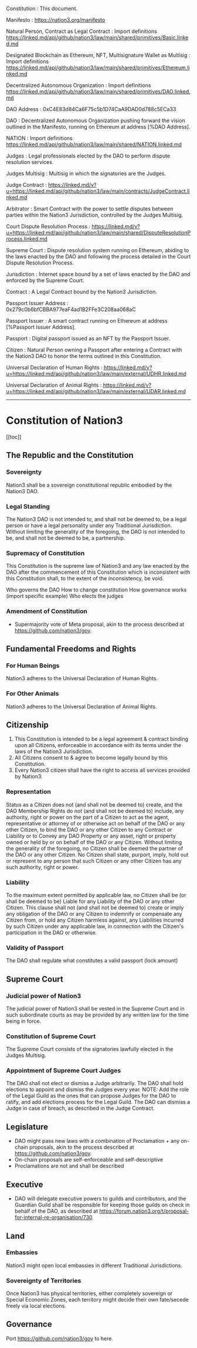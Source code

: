 Constitution
: This document.

Manifesto
: https://nation3.org/manifesto

Natural Person, Contract as Legal Contract
: Import definitions https://linked.md/api/github/nation3/law/main/shared/primitives/Basic.linked.md

Designated Blockchain as Ethereum, NFT, Multisignature Wallet as Multisig
: Import definitions https://linked.md/api/github/nation3/law/main/shared/primitives/Ethereum.linked.md

Decentralized Autonomous Organization
: Import definitions https://linked.md/api/github/nation3/law/main/shared/primitives/DAO.linked.md

DAO Address
: 0xC4E83d84Ca6F75c5b1D74CaA9DAD0d788c5ECa33

DAO
: Decentralized Autonomous Organization pushing forward the vision outlined in the Manifesto, running on Ethereum at address [%DAO Address].

NATION
: Import definitions https://linked.md/api/github/nation3/law/main/shared/NATION.linked.md

Judges
: Legal professionals elected by the DAO to perform dispute resolution services.

Judges Multisig
: Multisig in which the signatories are the Judges.

Judge Contract
: https://linked.md/v?u=https://linked.md/api/github/nation3/law/main/contracts/JudgeContract.linked.md

Arbitrator
: Smart Contract with the power to settle disputes between parties within the Nation3 Jurisdiction, controlled by the Judges Multisig.

Court Dispute Resolution Process
: https://linked.md/v?u=https://linked.md/api/github/nation3/law/main/shared/DisputeResolutionProcess.linked.md

Supreme Court
: Dispute resolution system running on Ethereum, abiding to the laws enacted by the DAO and following the process detailed in the Court Dispute Resolution Process.

Jurisdiction
: Internet space bound by a set of laws enacted by the DAO and enforced by the Supreme Court.

Contract
: A Legal Contract bound by the Nation3 Jurisdiction.

Passport Issuer Address
: 0x279c0b6bfCBBA977eaF4ad1B2FFe3C208aa068aC

Passport Issuer
: A smart contract running on Ethereum at address [%Passport Issuer Address].

Passport
: Digital passport issued as an NFT by the Passport Issuer.

Citizen
: Natural Person owning a Passport after entering a Contract with the Nation3 DAO to honor the terms outlined in this Constitution.

Universal Declaration of Human Rights
: https://linked.md/v?u=https://linked.md/api/github/nation3/law/main/external/UDHR.linked.md

Universal Declaration of Animal Rights
: https://linked.md/v?u=https://linked.md/api/github/nation3/law/main/external/UDAR.linked.md

---

# Constitution of Nation3

[[toc]]

## The Republic and the Constitution

### Sovereignty
Nation3 shall be a sovereign constitutional republic embodied by the Nation3 DAO.

### Legal Standing
The Nation3 DAO is not intended to, and shall not be deemed to, be a legal person or have a legal personality under any Traditional Jurisdiction. Without limiting the generality of the foregoing, the DAO is not intended to be, and shall not be deemed to be, a partnership.

### Supremacy of Constitution
This Constitution is the supreme law of Nation3 and any law enacted by the DAO after the commencement of this Constitution which is inconsistent with this Constitution shall, to the extent of the inconsistency, be void.

Who governs the DAO
How to change constitution
How governance works (import specific example)
Who elects the judges

### Amendment of Constitution
- Supermajority vote of Meta proposal, akin to the process described at https://github.com/nation3/gov.

## Fundamental Freedoms and Rights
### For Human Beings
Nation3 adheres to the Universal Declaration of Human Rights.

### For Other Animals
Nation3 adheres to the Universal Declaration of Animal Rights.

## Citizenship
1. This Constitution is intended to be a legal agreement & contract binding upon all Citizens, enforceable in accordance with its terms under the laws of the Nation3 Jurisdiction.
2. All Citizens consent to & agree to become legally bound by this Constitution.
3. Every Nation3 citizen shall have the right to access all services provided by Nation3.

### Representation
Status as a Citizen does not (and shall not be deemed to) create, and the DAO Membership Rights do not (and shall not be deemed to) include, any authority, right or power on the part of a Citizen to act as the agent, representative or attorney of or otherwise act on behalf of the DAO or any other Citizen, to bind the DAO or any other Citizen to any Contract or Liability or to Convey any DAO Property or any asset, right or property owned or held by or on behalf of the DAO or any Citizen. Without limiting the generality of the foregoing, no Citizen shall be deemed the partner of the DAO or any other Citizen. No Citizen shall state, purport, imply, hold out or represent to any person that such Citizen or any other Citizen has any such authority, right or power.

### Liability
To the maximum extent permitted by applicable law, no Citizen shall be (or shall be deemed to be) Liable for any Liability of the DAO or any other Citizen. This clause shall not (and shall not be deemed to) create or imply any obligation of the DAO or any Citizen to indemnify or compensate any Citizen from, or hold any Citizen harmless against, any Liabilities incurred by such Citizen under any applicable law, in connection with the Citizen's participation in the DAO or otherwise.

### Validity of Passport
The DAO shall regulate what constitutes a valid passport (lock amount)

## Supreme Court
### Judicial power of Nation3
The judicial power of Nation3 shall be vested in the Supreme Court and in such subordinate courts as may be provided by any written law for the time being in force.

### Constitution of Supreme Court
The Supreme Court consists of the signatories lawfully elected in the Judges Multisig.

### Appointment of Supreme Court Judges
The DAO shall not elect or dismiss a Judge arbitrarily.
The DAO shall hold elections to appoint and dismiss the Judges every year.
NOTE: Add the role of the Legal Guild as the ones that can propose Judges for the DAO to ratify, and add elections process for the Legal Guild.
The DAO can dismiss a Judge in case of breach, as described in the Judge Contract.

## Legislature
- DAO might pass new laws with a combination of Proclamation + any on-chain proposals, akin to the process described at https://github.com/nation3/gov.
- On-chain proposals are self-enforceable and self-descriptive
- Proclamations are not and shall be described

## Executive
- DAO will delegate executive powers to guilds and contributors, and the Guardian Guild shall be responsible for keeping those guilds on check in behalf of the DAO, as described at https://forum.nation3.org/t/proposal-for-internal-re-organisation/730

## Land

### Embassies
Nation3 might open local embassies in different Traditional Jurisdictions.

### Sovereignty of Territories
Once Nation3 has physical territories, either completely sovereign or Special Economic Zones, each territory might decide their own fate/secede freely via local elections.

## Governance
Port https://github.com/nation3/gov to here.